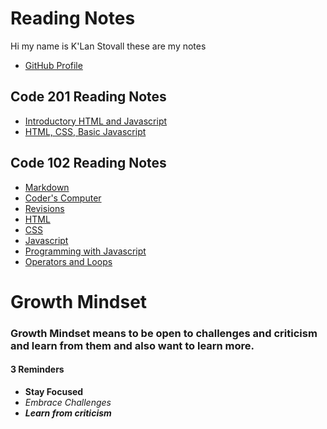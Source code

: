 # Reading Notes

Hi my name is K'Lan Stovall these are my notes

- [GitHub Profile](https://github.com/KSTOV)

## Code 201 Reading Notes

- [Introductory HTML and Javascript](introHtml_JS.md)
- [HTML, CSS, Basic Javascript](HTML_CSS_JS.md)

## Code 102 Reading Notes

- [Markdown](markdown.md)
- [Coder's Computer](coders-computer.md)
- [Revisions](revisions.md)
- [HTML](HTML.md)
- [CSS](CSS.md)
- [Javascript](javascript.md)
- [Programming with Javascript](programming.md)
- [Operators and Loops](loops.md)

# Growth Mindset

### Growth Mindset means to be open to challenges and criticism and learn from them and also want to learn more.

#### 3 Reminders

- **Stay Focused**
- *Embrace Challenges*
- ***Learn from criticism***